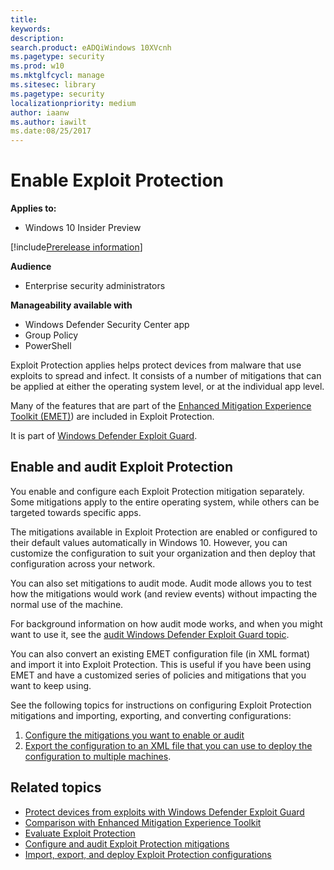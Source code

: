 ```yaml
---
title: 
keywords: 
description: 
search.product: eADQiWindows 10XVcnh
ms.pagetype: security
ms.prod: w10
ms.mktglfcycl: manage
ms.sitesec: library
ms.pagetype: security
localizationpriority: medium
author: iaanw
ms.author: iawilt
ms.date:08/25/2017
---
```




# Enable Exploit Protection


**Applies to:**

- Windows 10 Insider Preview

[!include[Prerelease information](prerelease.md)]

**Audience**

- Enterprise security administrators


**Manageability available with**

- Windows Defender Security Center app
- Group Policy
- PowerShell



Exploit Protection applies helps protect devices from malware that use exploits to spread and infect. It consists of a number of mitigations that can be applied at either the operating system level, or at the individual app level.

Many of the features that are part of the [Enhanced Mitigation Experience Toolkit (EMET)](https://technet.microsoft.com/en-us/security/jj653751)) are included in Exploit Protection. 

It is part of [Windows Defender Exploit Guard](windows-defender-exploit-guard.md).



## Enable and audit Exploit Protection

You enable and configure each Exploit Protection mitigation separately. Some mitigations apply to the entire operating system, while others can be targeted towards specific apps. 

The mitigations available in Exploit Protection are enabled or configured to their default values automatically in Windows 10. However, you can customize the configuration to suit your organization and then deploy that configuration across your network. 

You can also set mitigations to audit mode. Audit mode allows you to test how the mitigations would work (and review events) without impacting the normal use of the machine.

For background information on how audit mode works, and when you might want to use it, see the [audit Windows Defender Exploit Guard topic](audit-windows-defender-exploit-guard.md).

You can also convert an existing EMET configuration file (in XML format) and import it into Exploit Protection. This is useful if you have been using EMET and have a customized series of policies and mitigations that you want to keep using.

See the following topics for instructions on configuring Exploit Protection mitigations and importing, exporting, and converting configurations:

1. [Configure the mitigations you want to enable or audit](customize-exploit-protection.md)
2. [Export the configuration to an XML file that you can use to deploy the configuration to multiple machines](import-export-exploit-protection-emet-xml).


## Related topics

- [Protect devices from exploits with Windows Defender Exploit Guard](exploit-protection-exploit-guard.md)
- [Comparison with Enhanced Mitigation Experience Toolkit](emet-exploit-protection-exploit-guard.md)
- [Evaluate Exploit Protection](evaluate-exploit-protection.md)
- [Configure and audit Exploit Protection mitigations](customize-exploit-protection.md)
- [Import, export, and deploy Exploit Protection configurations](import-export-exploit-protection-emet-xml.md)



